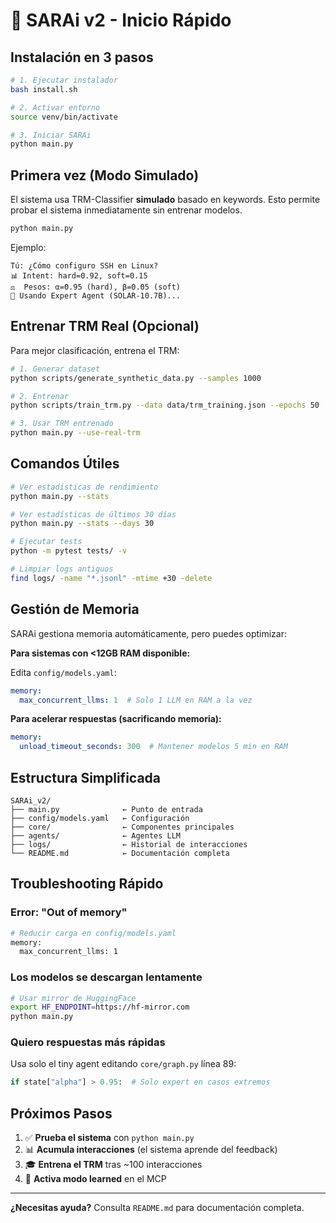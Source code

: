# 🚀 SARAi v2 - Inicio Rápido

## Instalación en 3 pasos

```bash
# 1. Ejecutar instalador
bash install.sh

# 2. Activar entorno
source venv/bin/activate

# 3. Iniciar SARAi
python main.py
```

## Primera vez (Modo Simulado)

El sistema usa TRM-Classifier **simulado** basado en keywords. Esto permite probar el sistema inmediatamente sin entrenar modelos.

```bash
python main.py
```

Ejemplo:
```
Tú: ¿Cómo configuro SSH en Linux?
📊 Intent: hard=0.92, soft=0.15
⚖️  Pesos: α=0.95 (hard), β=0.05 (soft)
🔬 Usando Expert Agent (SOLAR-10.7B)...
```

## Entrenar TRM Real (Opcional)

Para mejor clasificación, entrena el TRM:

```bash
# 1. Generar dataset
python scripts/generate_synthetic_data.py --samples 1000

# 2. Entrenar
python scripts/train_trm.py --data data/trm_training.json --epochs 50

# 3. Usar TRM entrenado
python main.py --use-real-trm
```

## Comandos Útiles

```bash
# Ver estadísticas de rendimiento
python main.py --stats

# Ver estadísticas de últimos 30 días
python main.py --stats --days 30

# Ejecutar tests
python -m pytest tests/ -v

# Limpiar logs antiguos
find logs/ -name "*.jsonl" -mtime +30 -delete
```

## Gestión de Memoria

SARAi gestiona memoria automáticamente, pero puedes optimizar:

**Para sistemas con <12GB RAM disponible:**

Edita `config/models.yaml`:
```yaml
memory:
  max_concurrent_llms: 1  # Solo 1 LLM en RAM a la vez
```

**Para acelerar respuestas (sacrificando memoria):**

```yaml
memory:
  unload_timeout_seconds: 300  # Mantener modelos 5 min en RAM
```

## Estructura Simplificada

```
SARAi_v2/
├── main.py              ← Punto de entrada
├── config/models.yaml   ← Configuración
├── core/                ← Componentes principales
├── agents/              ← Agentes LLM
├── logs/                ← Historial de interacciones
└── README.md            ← Documentación completa
```

## Troubleshooting Rápido

### Error: "Out of memory"
```bash
# Reducir carga en config/models.yaml
memory:
  max_concurrent_llms: 1
```

### Los modelos se descargan lentamente
```bash
# Usar mirror de HuggingFace
export HF_ENDPOINT=https://hf-mirror.com
python main.py
```

### Quiero respuestas más rápidas
Usa solo el tiny agent editando `core/graph.py` línea 89:
```python
if state["alpha"] > 0.95:  # Solo expert en casos extremos
```

## Próximos Pasos

1. ✅ **Prueba el sistema** con `python main.py`
2. 📊 **Acumula interacciones** (el sistema aprende del feedback)
3. 🎓 **Entrena el TRM** tras ~100 interacciones
4. 🧠 **Activa modo learned** en el MCP

---

**¿Necesitas ayuda?** Consulta `README.md` para documentación completa.
